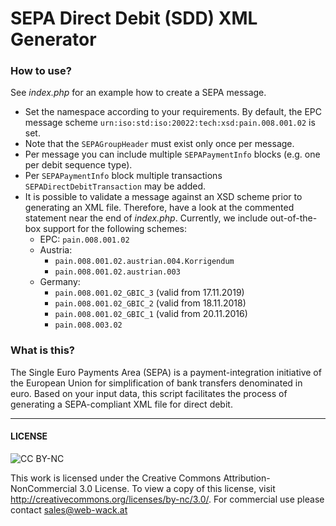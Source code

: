 SEPA Direct Debit (SDD) XML Generator
====================================

### How to use?

See *index.php* for an example how to create a SEPA message.
  * Set the namespace according to your requirements. By default, the EPC message scheme `urn:iso:std:iso:20022:tech:xsd:pain.008.001.02` is set.<br>
  * Note that the `SEPAGroupHeader` must exist only once per message.
  * Per message you can include multiple `SEPAPaymentInfo` blocks (e.g. one per debit sequence type).
  * Per `SEPAPaymentInfo` block multiple transactions `SEPADirectDebitTransaction` may be added.
  * It is possible to validate a message against an XSD scheme prior to generating an XML file. Therefore, have a look at the 
  commented statement near the end of *index.php*. Currently, we include out-of-the-box support for the following schemes:
    * EPC: `pain.008.001.02`
    * Austria: 
        * `pain.008.001.02.austrian.004.Korrigendum`
        * `pain.008.001.02.austrian.003`
    * Germany:
        * `pain.008.001.02_GBIC_3` (valid from 17.11.2019)
        * `pain.008.001.02_GBIC_2` (valid from 18.11.2018)
        * `pain.008.001.02_GBIC_1` (valid from 20.11.2016)
        * `pain.008.003.02`

### What is this?

The Single Euro Payments Area (SEPA) is a payment-integration initiative of the European Union for simplification of bank transfers denominated in euro.
Based on your input data, this script facilitates the process of generating a SEPA-compliant XML file for direct debit.

---

#### LICENSE

![CC BY-NC](http://i.creativecommons.org/l/by-nc/3.0/88x31.png)

This work is licensed under the Creative Commons Attribution-NonCommercial 3.0 License. To view a copy of this license, visit http://creativecommons.org/licenses/by-nc/3.0/.
For commercial use please contact sales@web-wack.at